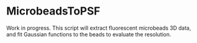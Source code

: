 # MicrobeadsToPSF
Work in progress. This script will extract fluorescent microbeads 3D data, and fit Gaussian functions to the beads to evaluate the resolution.
